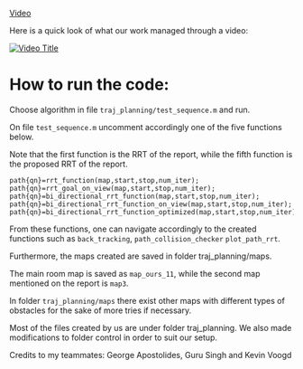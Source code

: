 [Video](https://www.youtube.com/watch?v=5SEZZBKRWCk)

Here is a quick look of what our work managed through a video:

[![Video Title](https://img.youtube.com/vi/5SEZZBKRWCk/0.jpg)](https://www.youtube.com/watch?v=5SEZZBKRWCk)

# How to run  the code:

Choose algorithm in file `traj_planning/test_sequence.m` and run.

  

On file `test_sequence.m` uncomment accordingly one of the five functions below.

Note that the first function is the RRT of the report, while the fifth function is the proposed RRT of the report.

    path{qn}=rrt_function(map,start,stop,num_iter);    
    path{qn}=rrt_goal_on_view(map,start,stop,num_iter);
    path{qn}=bi_directional_rrt_function(map,start,stop,num_iter);    
    path{qn}=bi_directional_rrt_function_on_view(map,start,stop,num_iter); 	path{qn}=bi_directional_rrt_function_optimized(map,start,stop,num_iter);

  

From these functions, one can navigate accordingly to the created functions such as `back_tracking`, `path_collision_checker` `plot_path_rrt`.

  

Furthermore, the maps created are saved in folder traj_planning/maps.

The main room map is saved as `map_ours_11`, while the second map mentioned on the report is `map3`.

In folder `traj_planning/maps` there exist other maps with different types of obstacles for the sake of more tries if necessary.

  

Most of the files created by us are under folder traj_planning. We also made modifications to folder control in order to suit our setup.

Credits to my teammates: George Apostolides, Guru Singh and Kevin Voogd

